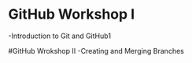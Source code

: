# GitHub Workshop I
-Introduction to Git and GitHub1

#GitHub Wrokshop II
-Creating and Merging Branches